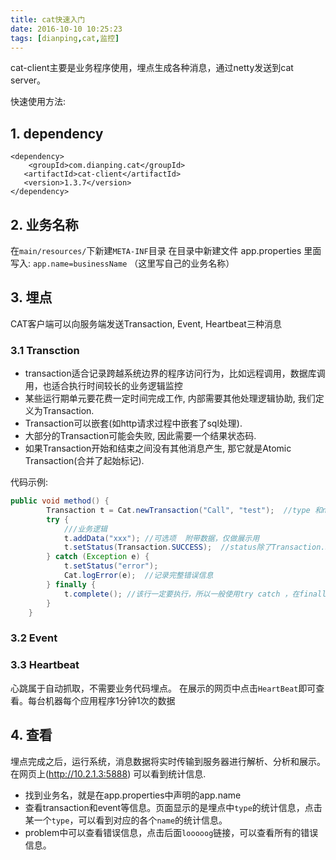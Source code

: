 ```yaml
---
title: cat快速入门
date: 2016-10-10 10:25:23
tags: [dianping,cat,监控]
---
```



cat-client主要是业务程序使用，埋点生成各种消息，通过netty发送到cat server。

快速使用方法:

## 1. dependency


	<dependency>
   		<groupId>com.dianping.cat</groupId>
       <artifactId>cat-client</artifactId>
       <version>1.3.7</version>    
    </dependency>   
    
## 2. 业务名称
在`main/resources/`下新建`META-INF`目录
在目录中新建文件 app.properties
里面写入: `app.name=businessName`  （这里写自己的业务名称）   


## 3. 埋点
CAT客户端可以向服务端发送Transaction, Event, Heartbeat三种消息
### 3.1 Transction
* transaction适合记录跨越系统边界的程序访问行为，比如远程调用，数据库调用，也适合执行时间较长的业务逻辑监控
* 某些运行期单元要花费一定时间完成工作, 内部需要其他处理逻辑协助, 我们定义为Transaction.
* Transaction可以嵌套(如http请求过程中嵌套了sql处理).
* 大部分的Transaction可能会失败, 因此需要一个结果状态码.
* 如果Transaction开始和结束之间没有其他消息产生, 那它就是Atomic Transaction(合并了起始标记).

<!-- more -->


代码示例:

```java
public void method() {
        Transaction t = Cat.newTransaction("Call", "test");  //type 和name 都可以自定义
        try {
            ///业务逻辑
            t.addData("xxx"); //可选项  附带数据，仅做展示用
            t.setStatus(Transaction.SUCCESS);  //status除了Transaction.SUCCESS，其他任何字符都表示error
        } catch (Exception e) {
            t.setStatus("error");
            Cat.logError(e);  //记录完整错误信息
        } finally {
            t.complete(); //该行一定要执行，所以一般使用try catch ，在finally中执行
        }
    }
```


### 3.2 Event

### 3.3 Heartbeat

心跳属于自动抓取，不需要业务代码埋点。 在展示的网页中点击`HeartBeat`即可查看。每台机器每个应用程序1分钟1次的数据


## 4. 查看
埋点完成之后，运行系统，消息数据将实时传输到服务器进行解析、分析和展示。
在网页上(http://10.2.1.3:5888) 可以看到统计信息.

* 找到业务名，就是在app.properties中声明的app.name
* 查看transaction和event等信息。页面显示的是埋点中`type`的统计信息，点击某一个`type`，可以看到对应的各个`name`的统计信息。
* problem中可以查看错误信息，点击后面`looooog`链接，可以查看所有的错误信息。
